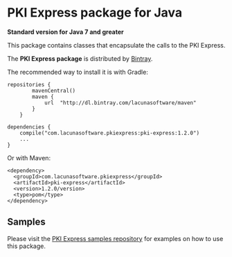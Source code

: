 PKI Express package for Java
====================================
**Standard version for Java 7 and greater**

This package contains classes that encapsulate the calls to the PKI Express.

The **PKI Express package** is distributed by [Bintray](https://bintray.com/lacunasoftware/maven/pki-express).

The recommended way to install it is with Gradle:
    
    repositories {
            mavenCentral()
            maven {
                url  "http://dl.bintray.com/lacunasoftware/maven"
            }
        }
    
    dependencies {
        compile("com.lacunasoftware.pkiexpress:pki-express:1.2.0")
        ...
    }
        
Or with Maven:
         
    <dependency>
      <groupId>com.lacunasoftware.pkiexpress</groupId>
      <artifactId>pki-express</artifactId>
      <version>1.2.0/version>
      <type>pom</type>
    </dependency>
      
    
Samples
-------

Please visit the [PKI Express samples repository](https://github.com/LacunaSoftware/PkiExpressSamples/tree/master/Java)
for examples on how to use this package.

